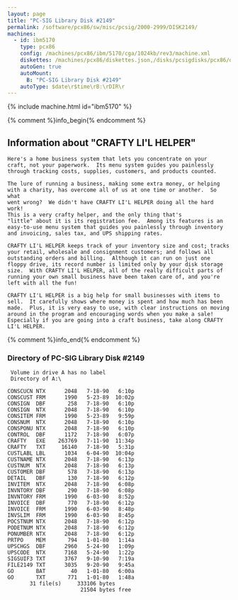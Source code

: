 ```yaml
---
layout: page
title: "PC-SIG Library Disk #2149"
permalink: /software/pcx86/sw/misc/pcsig/2000-2999/DISK2149/
machines:
  - id: ibm5170
    type: pcx86
    config: /machines/pcx86/ibm/5170/cga/1024kb/rev3/machine.xml
    diskettes: /machines/pcx86/diskettes.json,/disks/pcsigdisks/pcx86/diskettes.json
    autoGen: true
    autoMount:
      B: "PC-SIG Library Disk #2149"
    autoType: $date\r$time\rB:\rDIR\r
---
```


{% include machine.html id="ibm5170" %}

{% comment %}info_begin{% endcomment %}

## Information about "CRAFTY LI'L HELPER"

    Here's a home business system that lets you concentrate on your
    craft, not your paperwork.  Its menu system guides you painlessly
    through tracking costs, supplies, customers, and products counted.
    
    The lure of running a business, making some extra money, or helping
    with a charity, has overcome all of us at one time or another.  So what
    went wrong?  We didn't have CRAFTY LI'L HELPER doing all the hard work!
    This is a very crafty helper, and the only thing that's
    "little" about it is its registration fee.  Among its features is an
    easy-to-use menu system that guides you painlessly through inventory
    and invoicing, sales tax, and UPS shipping rates.
    
    CRAFTY LI'L HELPER keeps track of your inventory size and cost; tracks
    your retail, wholesale and consignment customers; and follows all
    outstanding orders and billing.  Although it can run on just one
    floppy drive, its record number is limited only by your disk storage
    size.  With CRAFTY LI'L HELPER, all of the really difficult parts of
    running your own small business have been taken care of, and you're
    left with all the fun!
    
    CRAFTY LI'L HELPER is a big help for small businesses with items to
    sell.  It carefully shows where money is spent and how much has been
    made.  Plus, it is very easy to use, with clear instructions on moving
    around in the program and encouraging words when you make a sale!
    Especially if you are going into a craft business, take along CRAFTY
    LI'L HELPER.
{% comment %}info_end{% endcomment %}


### Directory of PC-SIG Library Disk #2149

     Volume in drive A has no label
     Directory of A:\

    CONSCUCN NTX      2048   7-18-90   6:10p
    CONSCUST FRM      1990   5-23-89  10:02p
    CONSIGN  DBF       258   7-18-90   6:10p
    CONSIGN  NTX      2048   7-18-90   6:10p
    CONSITEM FRM      1990   5-23-89   9:59p
    CONSNUM  NTX      2048   7-18-90   6:10p
    CONSPONU NTX      2048   7-18-90   6:10p
    CONTROL  DBF      1172   7-18-90   6:07p
    CRAFTY   EXE    263769   7-11-90  11:34p
    CRAFTY   TXT     16140   7-18-90   5:31p
    CUSTLABL LBL      1034   6-04-90  10:04p
    CUSTNAME NTX      2048   7-18-90   6:13p
    CUSTNUM  NTX      2048   7-18-90   6:13p
    CUSTOMER DBF       578   7-18-90   6:13p
    DETAIL   DBF       130   7-18-90   6:12p
    INVITEM  NTX      2048   7-18-90   6:08p
    INVNTORY DBF       290   7-18-90   6:08p
    INVNTORY FRM      1990   6-03-90   8:52p
    INVOICE  DBF       770   7-18-90   6:12p
    INVOICE  FRM      1990   6-03-90   8:48p
    INVSLIM  FRM      1990   6-03-90   8:45p
    POCSTNUM NTX      2048   7-18-90   6:12p
    PODETNUM NTX      2048   7-18-90   6:12p
    PONUMBER NTX      2048   7-18-90   6:12p
    PRTPO    MEM       794   1-01-80   1:14a
    UPSCHGS  DBF      2960   5-24-90   1:09p
    UPSCODE  NTX      7168   5-24-90   1:22p
    SIGSUIF3 TXT      3767   9-10-90   7:19a
    FILE2149 TXT      3035   9-20-90   9:45a
    GO       BAT        40   1-01-80   6:00a
    GO       TXT       771   1-01-80   1:48a
           31 file(s)     333106 bytes
                           21504 bytes free
